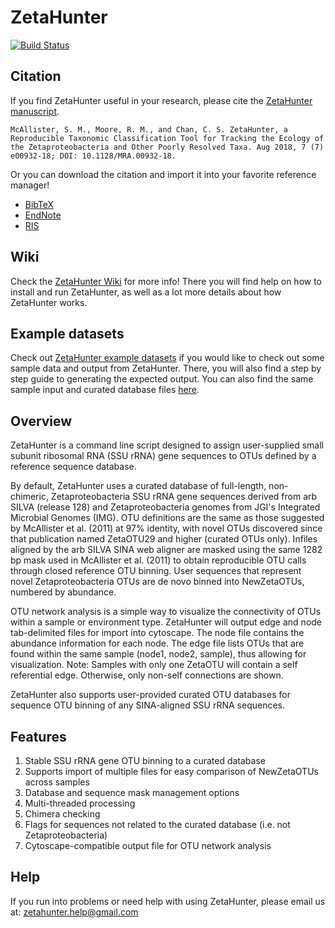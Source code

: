 # ZetaHunter

[![Build Status](https://travis-ci.org/mooreryan/ZetaHunter.svg?branch=master)](https://travis-ci.org/mooreryan/ZetaHunter)

## Citation

If you find ZetaHunter useful in your research, please cite the [ZetaHunter manuscript](http://dx.doi.org/10.1128/MRA.00932-18).

```
McAllister, S. M., Moore, R. M., and Chan, C. S. ZetaHunter, a Reproducible Taxonomic Classification Tool for Tracking the Ecology of the Zetaproteobacteria and Other Poorly Resolved Taxa. Aug 2018, 7 (7) e00932-18; DOI: 10.1128/MRA.00932-18.
```

Or you can download the citation and import it into your favorite reference manager!

- [BibTeX](https://raw.githubusercontent.com/mooreryan/ZetaHunter/master/citation/zeta_hunter.bib)
- [EndNote](https://raw.githubusercontent.com/mooreryan/ZetaHunter/master/citation/zeta_hunter.enw)
- [RIS](https://raw.githubusercontent.com/mooreryan/ZetaHunter/master/citation/zeta_hunter.ris)

## Wiki

Check the [ZetaHunter Wiki](https://github.com/mooreryan/ZetaHunter/wiki) for
more info!  There you will find help on how to install and run ZetaHunter, as well as a lot more details about how ZetaHunter works.

## Example datasets

Check out [ZetaHunter example datasets](https://github.com/mooreryan/ZetaHunter_examples) if you would like to check out some sample data and output from ZetaHunter.  There, you will also find a step by step guide to generating the expected output. You can also find the same sample input and curated database files [here](https://github.com/mooreryan/ZetaHunter/tree/master/example_data).

## Overview

ZetaHunter is a command line script designed to assign user-supplied
small subunit ribosomal RNA (SSU rRNA) gene sequences to OTUs defined
by a reference sequence database.

By default, ZetaHunter uses a curated database of full-length,
non-chimeric, Zetaproteobacteria SSU rRNA gene sequences derived from
arb SILVA (release 128) and Zetaproteobacteria genomes from JGI's
Integrated Microbial Genomes (IMG). OTU definitions are the same as
those suggested by McAllister et al. (2011) at 97% identity, with
novel OTUs discovered since that publication named ZetaOTU29 and
higher (curated OTUs only). Infiles aligned by the arb SILVA SINA web
aligner are masked using the same 1282 bp mask used in McAllister et
al. (2011) to obtain reproducible OTU calls through closed reference
OTU binning. User sequences that represent novel Zetaproteobacteria
OTUs are de novo binned into NewZetaOTUs, numbered by abundance.

OTU network analysis is a simple way to visualize the connectivity of
OTUs within a sample or environment type. ZetaHunter will output edge
and node tab-delimited files for import into cytoscape. The node file
contains the abundance information for each node. The edge file lists
OTUs that are found within the same sample (node1, node2, sample), thus
allowing for visualization. Note: Samples with only one ZetaOTU will contain
a self referential edge. Otherwise, only non-self connections are shown.

ZetaHunter also supports user-provided curated OTU databases for
sequence OTU binning of any SINA-aligned SSU rRNA sequences.

## Features

1. Stable SSU rRNA gene OTU binning to a curated database
2. Supports import of multiple files for easy comparison of NewZetaOTUs across samples
3. Database and sequence mask management options
4. Multi-threaded processing
5. Chimera checking
6. Flags for sequences not related to the curated database (i.e. not Zetaproteobacteria)
7. Cytoscape-compatible output file for OTU network analysis

## Help

If you run into problems or need help with using ZetaHunter, please email us at: [zetahunter.help@gmail.com](mailto:zetahunter.help@gmail.com)
